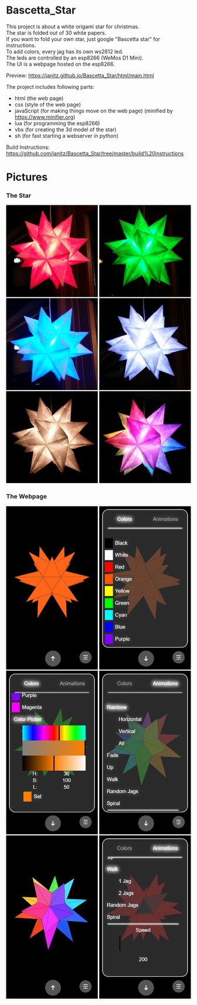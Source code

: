 # Bascetta_Star #
This project is about a white origami star for christmas.<br>
The star is folded out of 30 white papers.<br>
If you want to fold your own star, just google "Bascetta star" for instructions.<br>
To add colors, every jag has its own ws2812 led.<br>
The leds are controlled by an esp8266 (WeMos D1 Mini).<br>
The UI is a webpage hosted on the esp8266.<br>

Preview:
https://janitz.github.io/Bascetta_Star/html/main.html

The project includes following parts:
 - html (the web page)
 - css (style of the web page)
 - javaScript (for making things move on the web page) (minified by https://www.minifier.org)
 - lua (for programming the esp8266)
 - vbs (for creating the 3d model of the star) 
 - sh (for fast starting a webserver in python)

Build Instructions:
https://github.com/janitz/Bascetta_Star/tree/master/build%20instructions

# Pictures #
### The Star ###
<p float="left">
 <img src="https://raw.githubusercontent.com/janitz/Bascetta_Star/master/pictures/red_0.jpeg" width="250" height="250">
 <img src="https://raw.githubusercontent.com/janitz/Bascetta_Star/master/pictures/green_0.jpeg" width="250" height="250">
 <img src="https://raw.githubusercontent.com/janitz/Bascetta_Star/master/pictures/blue_0.jpeg" width="250" height="250">
 <img src="https://raw.githubusercontent.com/janitz/Bascetta_Star/master/pictures/white_0.jpeg" width="250" height="250">
 <img src="https://raw.githubusercontent.com/janitz/Bascetta_Star/master/pictures/white_1.jpeg" width="250" height="250">
 <img src="https://raw.githubusercontent.com/janitz/Bascetta_Star/master/pictures/rainbow_0.jpeg" width="250" height="250">
</p>

### The Webpage ###
<p float="left">
 <img src="https://raw.githubusercontent.com/janitz/Bascetta_Star/master/pictures/webpage_0.png" width="250">
 <img src="https://raw.githubusercontent.com/janitz/Bascetta_Star/master/pictures/webpage_1.png" width="250">
 <img src="https://raw.githubusercontent.com/janitz/Bascetta_Star/master/pictures/webpage_2.png" width="250">
 <img src="https://raw.githubusercontent.com/janitz/Bascetta_Star/master/pictures/webpage_3.png" width="250">
 <img src="https://raw.githubusercontent.com/janitz/Bascetta_Star/master/pictures/webpage_4.png" width="250">
 <img src="https://raw.githubusercontent.com/janitz/Bascetta_Star/master/pictures/webpage_5.png" width="250">
</p>
